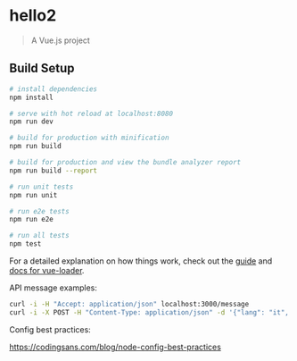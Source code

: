 # hello2

> A Vue.js project

## Build Setup

``` bash
# install dependencies
npm install

# serve with hot reload at localhost:8080
npm run dev

# build for production with minification
npm run build

# build for production and view the bundle analyzer report
npm run build --report

# run unit tests
npm run unit

# run e2e tests
npm run e2e

# run all tests
npm test
```

For a detailed explanation on how things work, check out the [guide](http://vuejs-templates.github.io/webpack/) and [docs for vue-loader](http://vuejs.github.io/vue-loader).


API message examples:
```bash
curl -i -H "Accept: application/json" localhost:3000/message
curl -i -X POST -H "Content-Type: application/json" -d '{"lang": "it", "message":"ciao" }' http://localhost:3000/message
```

Config best practices:

https://codingsans.com/blog/node-config-best-practices
